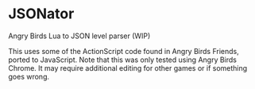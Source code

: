 # JSONator
Angry Birds Lua to JSON level parser (WIP)

This uses some of the ActionScript code found in Angry Birds Friends, ported to JavaScript.
Note that this was only tested using Angry Birds Chrome. It may require additional editing for other games or if something goes wrong.